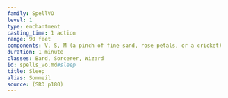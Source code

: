 ```yaml
---
family: SpellVO
level: 1
type: enchantment
casting_time: 1 action
range: 90 feet
components: V, S, M (a pinch of fine sand, rose petals, or a cricket)
duration: 1 minute
classes: Bard, Sorcerer, Wizard
id: spells_vo.md#sleep
title: Sleep
alias: Sommeil
source: (SRD p180)
---
```


